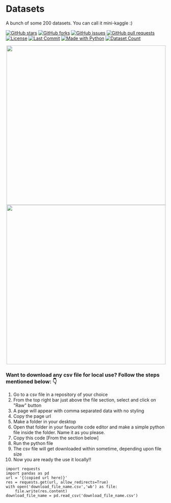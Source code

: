 # Datasets
A bunch of some 200 datasets. You can call it mini-kaggle :)

[![GitHub stars](https://img.shields.io/github/stars/YourUsername/YourRepoName?style=for-the-badge&logo=github)](https://github.com/YourUsername/YourRepoName/stargazers)
[![GitHub forks](https://img.shields.io/github/forks/YourUsername/YourRepoName?style=for-the-badge&logo=github)](https://github.com/YourUsername/YourRepoName/network/members)
[![GitHub issues](https://img.shields.io/github/issues/YourUsername/YourRepoName?style=for-the-badge)](https://github.com/YourUsername/YourRepoName/issues)
[![GitHub pull requests](https://img.shields.io/github/issues-pr/YourUsername/YourRepoName?style=for-the-badge)](https://github.com/YourUsername/YourRepoName/pulls)
[![License](https://img.shields.io/github/license/YourUsername/YourRepoName?style=for-the-badge)](LICENSE)
[![Last Commit](https://img.shields.io/github/last-commit/YourUsername/YourRepoName?style=for-the-badge&color=blue)](https://github.com/YourUsername/YourRepoName/commits/main)
[![Made with Python](https://img.shields.io/badge/Made%20with-Python-blue?style=for-the-badge&logo=python)](https://www.python.org/)
[![Dataset Count](https://img.shields.io/badge/Datasets-200+-green?style=for-the-badge&logo=kaggle)](#)


<div align="center"><span><img height="500" width="500" src="https://upload.wikimedia.org/wikipedia/commons/thumb/6/6d/Data_types_-_en.svg/1200px-Data_types_-_en.svg.png"/>    <img height="500" width="500" src="https://miro.medium.com/max/430/0*rNapZQnyP5EBLYli.png"></span></div>
 


### Want to download any csv file for local use? Follow the steps mentioned below: 👇

<ol>
  <li>Go to a csv file in a repository of your choice</li>
  <li>From the top right bar just above the file section, select and click on "Raw" button</li>
  <li>A page will appear with comma separated data with no styling</li>
  <li>Copy the page url</li>
  <li>Make a folder in your desktop</li>
  <li>Open that folder in your favourite code editor and make a simple python file inside the folder. Name it as you please.</li>
  <li>Copy this code [From the section below]</li>
  <li>Run the python file</li>
  <li>The csv file will get downloaded within sometime, depending upon file size</li>
  <li>Now you are ready the use it locally!!</li>

</ol>

  ``` 
  import requests
  import pandas as pd
  url = '{(copied url here)}' 
  res = requests.get(url, allow_redirects=True)
  with open('download_file_name.csv','wb') as file:
      file.write(res.content)
  download_file_name = pd.read_csv('download_file_name.csv') 
  ```  
